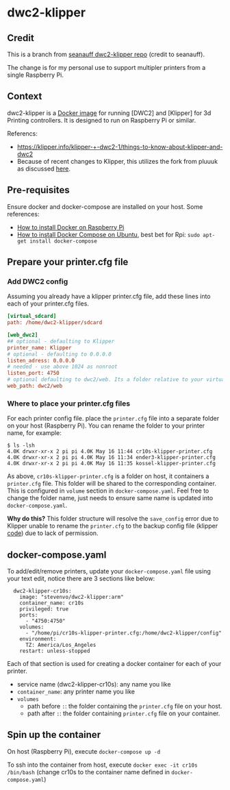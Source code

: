 # dwc2-klipper

## Credit

This is a branch from [seanauff dwc2-klipper repo](https://github.com/seanauff/dwc2-klipper) (credit to seanauff).

The change is for my personal use to support multipler printers from a single Raspberry Pi. 


## Context

dwc2-klipper is a [Docker image](https://hub.docker.com/repository/docker/stevenvo/dwc2-klipper) for running [DWC2] and [Klipper] for 3d Printing controllers. It is designed to run on Raspberry Pi or similar.

Referencs:

* https://klipper.info/klipper-+-dwc2-1/things-to-know-about-klipper-and-dwc2
* Because of recent changes to Klipper, this utilizes the fork from pluuuk as discussed [here](https://github.com/Stephan3/dwc2-for-klipper/issues/73).

## Pre-requisites
Ensure docker and docker-compose are installed on your host. Some references:

* [How to install Docker on Raspberry Pi](https://phoenixnap.com/kb/docker-on-raspberry-pi)
* [How to install Docker Compose on Ubuntu](https://phoenixnap.com/kb/install-docker-compose-ubuntu), best bet for Rpi: `sudo apt-get install docker-compose`


## Prepare your printer.cfg file

### Add DWC2 config

Assuming you already have a klipper printer.cfg file, add these lines into each of your printer.cfg files.

```cfg
[virtual_sdcard]
path: /home/dwc2-klipper/sdcard

[web_dwc2]
## optional - defaulting to Klipper
printer_name: Klipper
# optional - defaulting to 0.0.0.0
listen_adress: 0.0.0.0
# needed - use above 1024 as nonroot
listen_port: 4750
# optional defaulting to dwc2/web. Its a folder relative to your virtual sdcard.
web_path: dwc2/web
```

### Where to place your printer.cfg files

For each printer config file. place the `printer.cfg` file into a separate folder on your host (Raspberry Pi). You can rename the folder to your printer name, for example:

```
$ ls -lsh
4.0K drwxr-xr-x 2 pi pi 4.0K May 16 11:44 cr10s-klipper-printer.cfg
4.0K drwxr-xr-x 2 pi pi 4.0K May 16 11:34 ender3-klipper-printer.cfg
4.0K drwxr-xr-x 2 pi pi 4.0K May 16 11:35 kossel-klipper-printer.cfg
```

As above, `cr10s-klipper-printer.cfg` is a folder on host, it containers a `printer.cfg` file. This folder will be shared to the corresponding container. This is configured in `volume` section in `docker-compose.yaml`. Feel free to change the folder name, just needs to ensure same name is updated into `docker-compose.yaml`.


**Why do this?** This folder structure will resolve the `save_config` error due to Klipper unable to rename the `printer.cfg` to the backup config file (klipper [code](https://github.com/KevinOConnor/klipper/blob/master/klippy/configfile.py#L314)) due to lack of permission. 


## docker-compose.yaml
To add/edit/remove printers, update your `docker-compose.yaml` file using your text edit, notice there are 3 sections like below:

```
  dwc2-klipper-cr10s:
    image: "stevenvo/dwc2-klipper:arm"
    container_name: cr10s
    privileged: true
    ports:
      - "4750:4750"
    volumes:
      - "/home/pi/cr10s-klipper-printer.cfg:/home/dwc2-klipper/config"
    environment:
      TZ: America/Los_Angeles
    restart: unless-stopped
```
Each of that section is used for creating a docker container for each of your printer. 

- service name (dwc2-klipper-cr10s): any name you like 
- `container_name`: any printer name you like
- `volumes`
	- path before `:`: the folder containing the `printer.cfg` file on your host.
	- path after `:`: the folder containing `printer.cfg` file on your container. 

## Spin up the container

On host (Raspberry Pi), execute `docker-compose up -d` 

To ssh into the container from host, execute `docker exec -it cr10s /bin/bash` (change cr10s to the container name defined in `docker-compose.yaml`)

